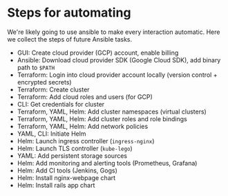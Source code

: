 # Steps for automating

We're likely going to use ansible to make every interaction automatic. Here we collect the steps of future Ansible tasks.

- GUI: Create cloud provider (GCP) account, enable billing
- Ansible: Download cloud provider SDK (Google Cloud SDK), add binary path to `$PATH`
- Terraform: Login into cloud provider account locally (version control + encrypted secrets)
- Terraform: Create cluster
- Terraform: Add cloud roles and users (for GCP)
- CLI: Get credentials for cluster
- Terraform, YAML, Helm: Add cluster namespaces (virtual clusters)
- Terraform, YAML, Helm: Add cluster roles and role bindings
- Terraform, YAML, Helm: Add network policies
- YAML, CLI: Initiate Helm
- Helm: Launch ingress controller (`ingress-nginx`)
- Helm: Launch TLS controller (`kube-lego`)
- YAML: Add persistent storage sources
- Helm: Add monitoring and alerting tools (Prometheus, Grafana)
- Helm: Add CI tools (Jenkins, Gogs)
- Helm: Install nginx-webpage chart
- Helm: Install rails app chart
